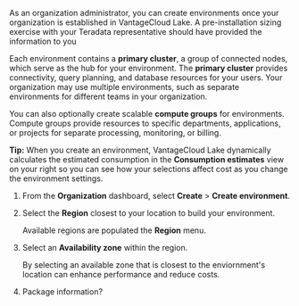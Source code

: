 As an organization administrator, you can create environments once your organization is established in VantageCloud Lake. A pre-installation sizing exercise with your Teradata representative should have provided the information to you

Each environment contains a **primary cluster**, a group of connected nodes, which serve as the hub for your environment. The **primary cluster** provides connectivity, query planning, and database resources for your users. Your organization may use multiple environments, such as separate environments for different teams in your organization.

You can also optionally create scalable **compute groups** for environments. Compute groups provide resources to specific departments, applications, or projects for separate processing, monitoring, or billing.

**Tip:** When you create an environment, VantageCloud Lake dynamically calculates the estimated consumption in the **Consumption estimates** view on your right so you can see how your selections affect cost as you change the environment settings.

1.  From the **Organization** dashboard, select **Create** > **Create environment**.


1.  Select the **Region** closest to your location to build your environment.

    Available regions are populated the **Region** menu.


1.  Select an **Availability zone** within the region.

    By selecting an available zone that is closest to the enviornment's location can enhance performance and reduce costs.


1.  Package information?


